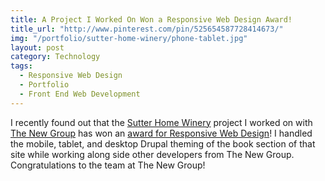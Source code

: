 ```yaml
---
title: A Project I Worked On Won a Responsive Web Design Award!
title_url: "http://www.pinterest.com/pin/525654587728414673/"
img: "/portfolio/sutter-home-winery/phone-tablet.jpg"
layout: post
category: Technology
tags:
  - Responsive Web Design
  - Portfolio
  - Front End Web Development
---
```

I recently found out that the [Sutter Home Winery](http://www.sutterhome.com/) project I worked on with [The New Group](http://www.thenewgroup.com/work/sutter-home/sutter-home) has won an [award for Responsive Web Design](http://www.pinterest.com/pin/525654587728414673/)! I handled the mobile, tablet, and desktop Drupal theming of the book section of that site while working along side other developers from The New Group. Congratulations to the team at The New Group!